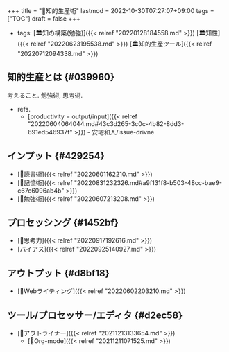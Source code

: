 +++
title = "📁知的生産術"
lastmod = 2022-10-30T07:27:07+09:00
tags = ["TOC"]
draft = false
+++

-   tags: [🏛知の構築(勉強)]({{< relref "20220128184558.md" >}}) [🏛知性]({{< relref "20220623195538.md" >}}) [🏛知的生産ツール]({{< relref "20220712094338.md" >}})


## 知的生産とは {#039960}

考えること. 勉強術, 思考術.

-   refs.
    -   [productivity = output/input]({{< relref "20220604064044.md#43c3d265-3c0c-4b82-8dd3-691ed546937f" >}}) - 安宅和人/issue-drivne


## インプット {#429254}

-   [📝読書術]({{< relref "20220601162210.md" >}})
-   [📝記憶術]({{< relref "20220831232326.md#a9f131f8-b503-48cc-bae9-c67c6096ab4b" >}})
-   [📝勉強術]({{< relref "20220607213208.md" >}})


## プロセッシング {#1452bf}

-   [📝思考力]({{< relref "20220917192616.md" >}})
-   [バイアス]({{< relref "20220925140927.md" >}})


## アウトプット {#d8bf18}

-   [📝Webライティング]({{< relref "20220602203210.md" >}})


## ツール/プロセッサー/エディタ {#d2ec58}

-   [📝アウトライナー]({{< relref "20211213133654.md" >}})
    -   [📝Org-mode]({{< relref "20211211071525.md" >}})

